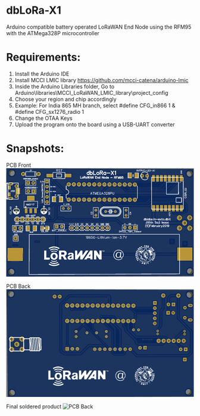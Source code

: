 # dbLoRa-X1
Arduino compatible battery operated LoRaWAN End Node using the RFM95 with the ATMega328P microcontroller

# Requirements:
1. Install the Arduino IDE
2. Install MCCI LMIC library https://github.com/mcci-catena/arduino-lmic
3. Inside the Arduino Libraries folder, Go to Arduino\libraries\MCCI_LoRaWAN_LMIC_library\project_config
4. Choose your region and chip accordingly
5. Example: For India 865 MH branch, select #define CFG_in866 1 & #define CFG_sx1276_radio 1
6. Change the OTAA Keys
7. Upload the program onto the board using a USB-UART converter

# Snapshots:
PCB Front
![PCB Front](/dbLoRa-3D-F.png)

PCB Back
![PCB Back](/dbLoRa-3D-B.png)

Final soldered product
![PCB Back](/dbLoRa-X1.JPG)
